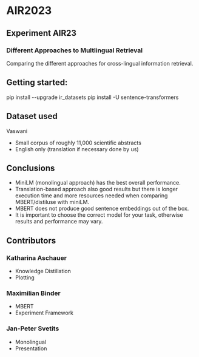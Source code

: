 # AIR2023
## Experiment AIR23
### Different Approaches to Multlingual Retrieval
Comparing the different approaches for cross-lingual information retrieval.
## Getting started: 
pip install --upgrade ir_datasets
pip install -U sentence-transformers
## Dataset used
Vaswani
* Small corpus of roughly 11,000 scientific abstracts
* English only (translation if necessary done by us)
## Conclusions
* MiniLM (monolingual approach) has the best overall performance.
* Translation-based approach also good results but there is longer execution time and more resources needed when comparing MBERT/distiluse with miniLM.
* MBERT does not produce good sentence embeddings out of the box.
* It is important to choose the correct model for your task, otherwise results and performance may vary.
## Contributors
### Katharina Aschauer
* Knowledge Distillation
* Plotting
### Maximilian Binder
* MBERT
* Experiment Framework
### Jan-Peter Svetits
* Monolingual
* Presentation

